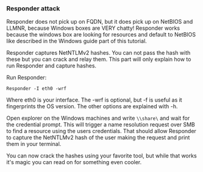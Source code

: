 ### Responder attack

Responder does not pick up on FQDN, but it does pick up on NetBIOS and LLMNR, because Windows boxes are VERY chatty! Responder works because the windows box are looking for resources and default to NetBIOS like described in the Windows guide part of this tutorial.

Responder captures NetNTLMv2 hashes. You can not pass the hash with these but you can crack and relay them. This part will only explain how to run Responder and capture hashes.

Run Responder:
```
Responder -I eth0 -wrf
```

 Where eth0 is your interface. The -wrf is optional, but -f is useful as it fingerprints the OS version. The other options are explained with -h.

Open explorer on the Windows machines and write `\\share\` and wait for the credential prompt. This will trigger a name resolution request over SMB to find a resource using the users credentials. That should allow Responder to capture the NetNTLMv2 hash of the user making the request and print them in your terminal.

You can now crack the hashes using your favorite tool, but while that works it's magic you can read on for something even cooler.
